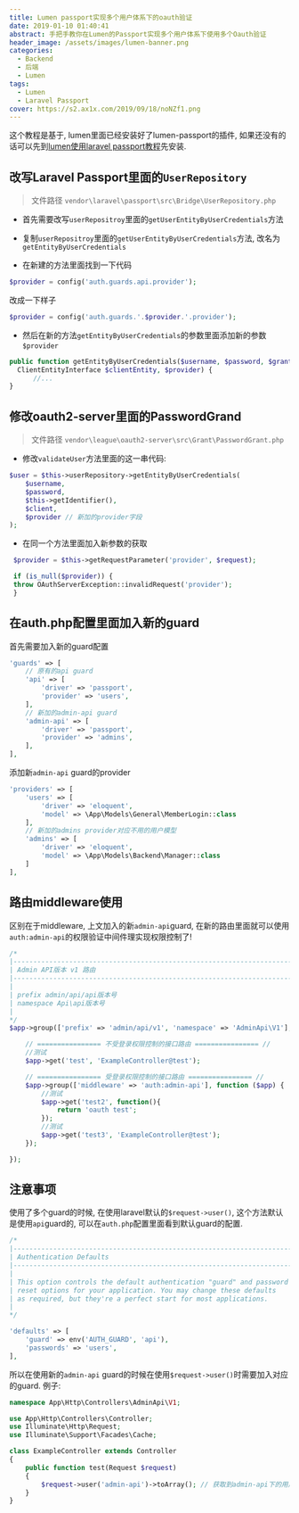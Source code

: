 ```yaml
---
title: Lumen passport实现多个用户体系下的oauth验证
date: 2019-01-10 01:40:41
abstract: 手把手教你在Lumen的Passport实现多个用户体系下使用多个Oauth验证
header_image: /assets/images/lumen-banner.png
categories:
  - Backend
  - 后端
  - Lumen
tags:
  - Lumen
  - Laravel Passport
cover: https://s2.ax1x.com/2019/09/18/noNZf1.png
---
```


这个教程是基于, lumen里面已经安装好了lumen-passport的插件, 如果还没有的话可以先到[lumen使用laravel passport教程](/2019/01/10/lumen-passport-usage/)先安装.

## 改写Laravel Passport里面的`UserRepository`

> 文件路径 `vendor\laravel\passport\src\Bridge\UserRepository.php`

- 首先需要改写`userRepositroy`里面的`getUserEntityByUserCredentials`方法

- 复制`userRepositroy`里面的`getUserEntityByUserCredentials`方法, 改名为`getEntityByUserCredentials`

- 在新建的方法里面找到一下代码

```php
$provider = config('auth.guards.api.provider');
```

改成一下样子

```php
$provider = config('auth.guards.'.$provider.'.provider');
```

- 然后在新的方法`getEntityByUserCredentials`的参数里面添加新的参数`$provider`

```php
public function getEntityByUserCredentials($username, $password, $grantType, 
  ClientEntityInterface $clientEntity, $provider) {
      //...
}
```

## 修改oauth2-server里面的PasswordGrand

> 文件路径 `vendor\league\oauth2-server\src\Grant\PasswordGrant.php`

- 修改`validateUser`方法里面的这一串代码:

```php
$user = $this->userRepository->getEntityByUserCredentials(
    $username,
    $password,
    $this->getIdentifier(),
    $client,
    $provider // 新加的provider字段
);
```

- 在同一个方法里面加入新参数的获取

```php
 $provider = $this->getRequestParameter('provider', $request);

 if (is_null($provider)) {
 throw OAuthServerException::invalidRequest('provider');
 }
```

## 在auth.php配置里面加入新的guard

首先需要加入新的guard配置

```php
'guards' => [
    // 原有的api guard
    'api' => [
        'driver' => 'passport',
        'provider' => 'users',
    ],
    // 新加的admin-api guard
    'admin-api' => [
        'driver' => 'passport',
        'provider' => 'admins',
    ],
],
```

添加新`admin-api` guard的provider

```php
'providers' => [
    'users' => [
        'driver' => 'eloquent',
        'model' => \App\Models\General\MemberLogin::class
    ],
    // 新加的admins provider对应不用的用户模型
    'admins' => [
        'driver' => 'eloquent',
        'model' => \App\Models\Backend\Manager::class
    ]
],
```

## 路由middleware使用

区别在于middleware, 上文加入的新`admin-api`guard, 在新的路由里面就可以使用`auth:admin-api`的权限验证中间件理实现权限控制了!

```php
/*
|--------------------------------------------------------------------------
| Admin API版本 v1 路由
|--------------------------------------------------------------------------.
|
| prefix admin/api/api版本号
| namespace Api\api版本号
|
*/
$app->group(['prefix' => 'admin/api/v1', 'namespace' => 'AdminApi\V1'], function ($app) {

    // ================ 不受登录权限控制的接口路由 ================ //
    //测试
    $app->get('test', 'ExampleController@test');

    // ================ 受登录权限控制的接口路由 ================ //
    $app->group(['middleware' => 'auth:admin-api'], function ($app) {
        //测试
        $app->get('test2', function(){
            return 'oauth test';
        });
        //测试
        $app->get('test3', 'ExampleController@test');
    });

});
```

## 注意事项

使用了多个guard的时候, 在使用laravel默认的`$request->user()`, 这个方法默认是使用`api`guard的, 可以在`auth.php`配置里面看到默认guard的配置.

```php
/*
|--------------------------------------------------------------------------
| Authentication Defaults
|--------------------------------------------------------------------------
|
| This option controls the default authentication "guard" and password
| reset options for your application. You may change these defaults
| as required, but they're a perfect start for most applications.
|
*/

'defaults' => [
    'guard' => env('AUTH_GUARD', 'api'),
    'passwords' => 'users',
],
```

所以在使用新的`admin-api` guard的时候在使用`$request->user()`时需要加入对应的guard. 例子:

```php
namespace App\Http\Controllers\AdminApi\V1;

use App\Http\Controllers\Controller;
use Illuminate\Http\Request;
use Illuminate\Support\Facades\Cache;

class ExampleController extends Controller
{
    public function test(Request $request)
    {
        $request->user('admin-api')->toArray(); // 获取到admin-api下的用户信息
    }
}
```


